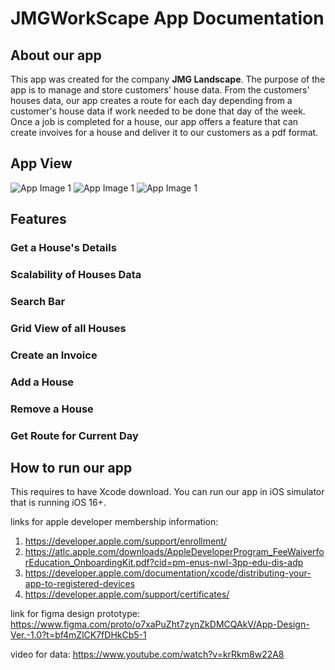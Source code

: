 # JMGWorkScape App Documentation 

## About our app
This app was created for the company **JMG Landscape**. The purpose of the app is to manage and store customers' house data. From the customers' houses data, our app creates a route for each day depending from a customer's house data if work needed to be done that day of the week. Once a job is completed for a house, our app offers a feature that can create invoives for a house and deliver it to our customers as a pdf format. 


## App View
![App Image 1]()
![App Image 1]()
![App Image 1]()

## Features

### Get a House's Details

### Scalability of Houses Data

### Search Bar

### Grid View of all Houses

### Create an Invoice

### Add a House

### Remove a House

### Get Route for Current Day

## How to run our app
This requires to have Xcode download. You can run our app in iOS simulator that is running iOS 16+.




<!-- - Co-developed and deployed JMGWorkScape, an iOS app for JMG Landscape, using Swift and SwiftUI.
- Implemented a Trie-based search bar and efficient data management with dictionaries.
- Created a PDF invoice generation feature, streamlining client billing.
- Managed GitHub documentation, including issue tracking, branch protection, and pull requests reviews.
- Researched AppStore deployment and applied for the Apple Developer Program.
- Coordinated project milestones through active participation in meetings.
- Contributed 12 hours per week over 2 months to deliver a functional, well-documented app.
 -->

links for apple developer membership information:
1. https://developer.apple.com/support/enrollment/
2. https://atlc.apple.com/downloads/AppleDeveloperProgram_FeeWaiverforEducation_OnboardingKit.pdf?cid=pm-enus-nwl-3pp-edu-dis-adp
3. https://developer.apple.com/documentation/xcode/distributing-your-app-to-registered-devices
4. https://developer.apple.com/support/certificates/

link for figma design prototype:
https://www.figma.com/proto/o7xaPuZht7zynZkDMCQAkV/App-Design-Ver.-1.0?t=bf4mZlCK7fDHkCb5-1

video for data:
https://www.youtube.com/watch?v=krRkm8w22A8